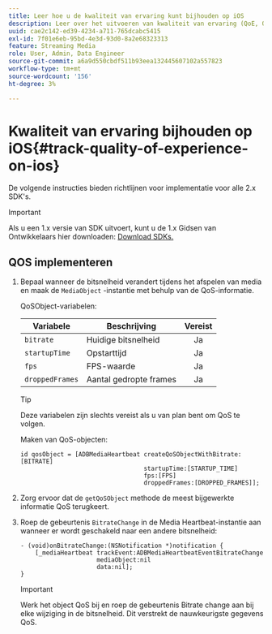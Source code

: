 ```yaml
---
title: Leer hoe u de kwaliteit van ervaring kunt bijhouden op iOS
description: Leer over het uitvoeren van kwaliteit van ervaring (QoE, QoS) het volgen gebruikend Media SDK op iOS.
uuid: cae2c142-ed39-4234-a711-765dcabc5415
exl-id: 7f01e6eb-95bd-4e3d-93d0-8a2e68323313
feature: Streaming Media
role: User, Admin, Data Engineer
source-git-commit: a6a9d550cbdf511b93eea132445607102a557823
workflow-type: tm+mt
source-wordcount: '156'
ht-degree: 3%

---
```


# Kwaliteit van ervaring bijhouden op iOS{#track-quality-of-experience-on-ios}

De volgende instructies bieden richtlijnen voor implementatie voor alle 2.x SDK&#39;s.

>[!IMPORTANT]
>
>Als u een 1.x versie van SDK uitvoert, kunt u de 1.x Gidsen van Ontwikkelaars hier downloaden: [ Download SDKs.](/help/getting-started/download-sdks.md)

## QOS implementeren

1. Bepaal wanneer de bitsnelheid verandert tijdens het afspelen van media en maak de `MediaObject` -instantie met behulp van de QoS-informatie.

   QoSObject-variabelen:

   | Variabele | Beschrijving | Vereist |
   | --- | --- | :---: |
   | `bitrate` | Huidige bitsnelheid | Ja |
   | `startupTime` | Opstarttijd | Ja |
   | `fps` | FPS-waarde | Ja |
   | `droppedFrames` | Aantal gedropte frames | Ja |

   >[!TIP]
   >
   >Deze variabelen zijn slechts vereist als u van plan bent om QoS te volgen.

   Maken van QoS-objecten:

   ```
   id qosObject = [ADBMediaHeartbeat createQoSObjectWithBitrate:[BITRATE]
                                     startupTime:[STARTUP_TIME]  
                                     fps:[FPS]  
                                     droppedFrames:[DROPPED_FRAMES]];
   ```

1. Zorg ervoor dat de `getQoSObject` methode de meest bijgewerkte informatie QoS terugkeert.
1. Roep de gebeurtenis `BitrateChange` in de Media Heartbeat-instantie aan wanneer er wordt geschakeld naar een andere bitsnelheid:

   ```
   - (void)onBitrateChange:(NSNotification *)notification {
       [_mediaHeartbeat trackEvent:ADBMediaHeartbeatEventBitrateChange  
                        mediaObject:nil  
                        data:nil];
   }
   ```

   >[!IMPORTANT]
   >
   >Werk het object QoS bij en roep de gebeurtenis Bitrate change aan bij elke wijziging in de bitsnelheid. Dit verstrekt de nauwkeurigste gegevens QoS.
